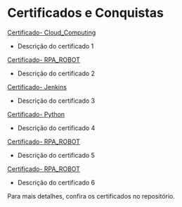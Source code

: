 # Certificados e Conquistas

[Certificado- Cloud_Computing](Cloud_Computing.pdf)
- Descrição do certificado 1

[Certificado- RPA_ROBOT](RPA_ROBOT.pdf)
- Descrição do certificado 2
  
[Certificado- Jenkins](jenkins.pdf)
- Descrição do certificado 3
  
[Certificado- Python](python.pdf)
- Descrição do certificado 4

[Certificado- RPA_ROBOT](robot_robocorp.pdf)
- Descrição do certificado 5

[Certificado- RPA_ROBOT](robot_robocorp2.pdf)
- Descrição do certificado 6

  
Para mais detalhes, confira os certificados no repositório.
